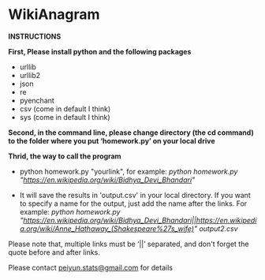 # WikiAnagram
**INSTRUCTIONS**

**First, Please install python and the following packages**
- urllib
- urllib2
- json
- re
- pyenchant
- csv (come in default I think)
- sys (come in default I think)

**Second, in the command line, please change directory (the cd command) to the folder where you put ‘homework.py’ on your local drive**

**Thrid, the way to call the program**

- python homework.py "yourlink", for example: *python homework.py "https://en.wikipedia.org/wiki/Bidhya_Devi_Bhandari"*

- It will save the results in 'output.csv' in your local directory. If you want to specify a name for the output, just add the name after the links. For example: *python homework.py "https://en.wikipedia.org/wiki/Bidhya_Devi_Bhandari||https://en.wikipedia.org/wiki/Anne_Hathaway_(Shakespeare%27s_wife)" output2.csv*

Please note that, multiple links must be ‘||’ separated, and don't forget the quote before and after links.

Please contact peiyun.stats@gmail.com for details
